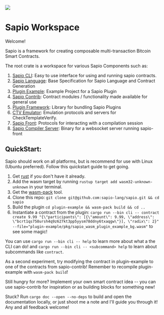 ![](https://github.com/sapio-lang/sapio/workflows/Continuous%20integration/badge.svg)

# Sapio Workspace

Welcome!

Sapio is a framework for creating composable multi-transaction Bitcoin Smart Contracts.

The root crate is a workspace for various Sapio Components such as:

1. [Sapio CLI](cli/README.md): Easy to use interface for using and running sapio contracts.
1. [Sapio Language](sapio/README.md): Base Specification for Sapio Language and Contract Generation
1. [Plugin Example](plugin-example/README.md): Example Project for a Sapio Plugin
1. [Sapio Contrib](sapio-contrib/README.md): Contract modules / functionality made available for general use
1. [Plugin Framework](plugin/README.md): Library for bundling Sapio Plugins
1. [CTV Emulator](ctv_emualtors/README.md): Emulation protocols and servers for CheckTemplateVerify.
1. [Sapio Front](sapio-front/README.md): Protocols for interacting with a compilation session
1. [Sapio Compiler Server](sapio-ws/README.md): Binary for a websocket server running sapio-front

## QuickStart:

Sapio should work on all platforms, but is recommend for use with Linux (Ubuntu preferred).
Follow this quickstart guide to get going.

1.  Get [rust](https://rustup.rs/) if you don't have it already.
1.  Add the wasm target by running `rustup target add wasm32-unknown-unknown` in your terminal.
1.  Get the [wasm-pack](https://rustwasm.github.io/wasm-pack/) tool.
1.  Clone this repo: `git clone git@github.com:sapio-lang/sapio.git && cd sapio`
1.  Build the plugin `cd plugin-example && wasm-pack build && cd ..`
1.  Instantiate a contract from the plugin: `cargo run --bin cli -- contract create 9.99 "{\"participants\": [{\"amount\": 9.99, \"address\": \"bcrt1qs758ursh4q9z627kt3pp5yysm78ddny6txaqgw\"}], \"radix\": 2}" --file="plugin-example/pkg/sapio_wasm_plugin_example_bg.wasm"` to see some magic!

You can use `cargo run --bin cli -- help` to learn more about what a the CLI can do! and `cargo run --bin cli -- <subcommand> help` to learn about subcommands like `contract`.

As a second experiment, try modifying the contract in plugin-example to one
of the contracts from sapio-contrib! Remember to recompile plugin-example
with `wasm-pack build`!

Still hungry for more? Implement your own smart contract idea -- you can use
sapio-contrib for inspiration or as building blocks for something new!

Stuck? Run `cargo doc --open --no-deps` to build and open the documentation
locally, or just shoot me a note and I'll guide you through it! Any and all
feedback welcome!

